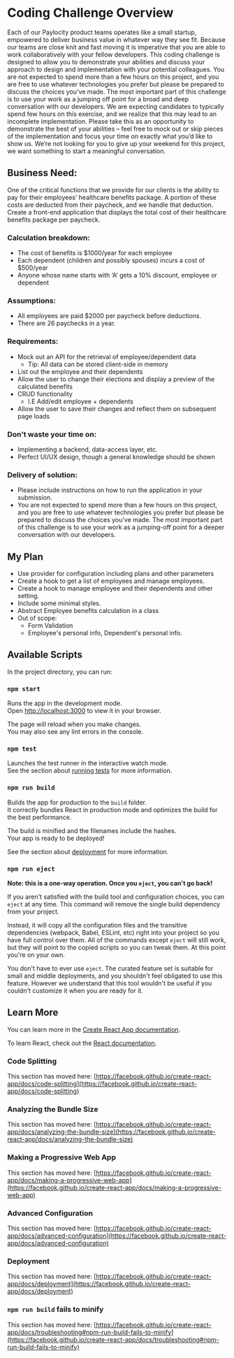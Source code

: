 # Coding Challenge Overview
Each of our Paylocity product teams operates like a small startup, empowered to deliver business value in whatever way
they see fit. Because our teams are close knit and fast moving it is imperative that you are able to work collaboratively
with your fellow developers.
This coding challenge is designed to allow you to demonstrate your abilities and discuss your approach to design and
implementation with your potential colleagues. You are not expected to spend more than a few hours on this project,
and you are free to use whatever technologies you prefer but please be prepared to discuss the choices you’ve made.
The most important part of this challenge is to use your work as a jumping off point for a broad and deep
conversation with our developers.
We are expecting candidates to typically spend few hours on this exercise, and we realize that this may lead to an
incomplete implementation. Please take this as an opportunity to demonstrate the best of your abilities – feel free to
mock out or skip pieces of the implementation and focus your time on exactly what you’d like to show us. We’re not
looking for you to give up your weekend for this project, we want something to start a meaningful conversation.

## Business Need:
One of the critical functions that we provide for our clients is the ability to pay for their employees’ healthcare benefits
package. A portion of these costs are deducted from their paycheck, and we handle that deduction. Create a front-end
application that displays the total cost of their healthcare benefits package per paycheck.

### Calculation breakdown:
- The cost of benefits is $1000/year for each employee
- Each dependent (children and possibly spouses) incurs a cost of $500/year
-  Anyone whose name starts with ‘A’ gets a 10% discount, employee or dependent

### Assumptions:
-  All employees are paid $2000 per paycheck before deductions.
- There are 26 paychecks in a year.

### Requirements:
- Mock out an API for the retrieval of employee/dependent data
  - Tip: All data can be stored client-side in memory
- List out the employee and their dependents
- Allow the user to change their elections and display a preview of the calculated benefits
- CRUD functionality
  - I.E Add/edit employee + dependents
- Allow the user to save their changes and reflect them on subsequent page loads

### Don't waste your time on:
- Implementing a backend, data-access layer, etc.
- Perfect UI/UX design, though a general knowledge should be shown

### Delivery of solution:
- Please include instructions on how to run the application in your submission.
- You are not expected to spend more than a few hours on this project, and you are free to use whatever
technologies you prefer but please be prepared to discuss the choices you’ve made. The most important part of
this challenge is to use your work as a jumping-off point for a deeper conversation with our developers.


## My Plan

* Use provider for configuration including plans and other parameters
* Create a hook to get a list of employees and manage employees.
* Create a hook to manage employee and their dependents and other setting.
* Include some minimal styles.
* Abstract Employee benefits calculation in a class
* Out of scope: 
  * Form Validation
  * Employee's personal info, Dependent's personal info.

## Available Scripts

In the project directory, you can run:

### `npm start`

Runs the app in the development mode.\
Open [http://localhost:3000](http://localhost:3000) to view it in your browser.

The page will reload when you make changes.\
You may also see any lint errors in the console.

### `npm test`

Launches the test runner in the interactive watch mode.\
See the section about [running tests](https://facebook.github.io/create-react-app/docs/running-tests) for more information.

### `npm run build`

Builds the app for production to the `build` folder.\
It correctly bundles React in production mode and optimizes the build for the best performance.

The build is minified and the filenames include the hashes.\
Your app is ready to be deployed!

See the section about [deployment](https://facebook.github.io/create-react-app/docs/deployment) for more information.

### `npm run eject`

**Note: this is a one-way operation. Once you `eject`, you can't go back!**

If you aren't satisfied with the build tool and configuration choices, you can `eject` at any time. This command will remove the single build dependency from your project.

Instead, it will copy all the configuration files and the transitive dependencies (webpack, Babel, ESLint, etc) right into your project so you have full control over them. All of the commands except `eject` will still work, but they will point to the copied scripts so you can tweak them. At this point you're on your own.

You don't have to ever use `eject`. The curated feature set is suitable for small and middle deployments, and you shouldn't feel obligated to use this feature. However we understand that this tool wouldn't be useful if you couldn't customize it when you are ready for it.

## Learn More

You can learn more in the [Create React App documentation](https://facebook.github.io/create-react-app/docs/getting-started).

To learn React, check out the [React documentation](https://reactjs.org/).

### Code Splitting

This section has moved here: [https://facebook.github.io/create-react-app/docs/code-splitting](https://facebook.github.io/create-react-app/docs/code-splitting)

### Analyzing the Bundle Size

This section has moved here: [https://facebook.github.io/create-react-app/docs/analyzing-the-bundle-size](https://facebook.github.io/create-react-app/docs/analyzing-the-bundle-size)

### Making a Progressive Web App

This section has moved here: [https://facebook.github.io/create-react-app/docs/making-a-progressive-web-app](https://facebook.github.io/create-react-app/docs/making-a-progressive-web-app)

### Advanced Configuration

This section has moved here: [https://facebook.github.io/create-react-app/docs/advanced-configuration](https://facebook.github.io/create-react-app/docs/advanced-configuration)

### Deployment

This section has moved here: [https://facebook.github.io/create-react-app/docs/deployment](https://facebook.github.io/create-react-app/docs/deployment)

### `npm run build` fails to minify

This section has moved here: [https://facebook.github.io/create-react-app/docs/troubleshooting#npm-run-build-fails-to-minify](https://facebook.github.io/create-react-app/docs/troubleshooting#npm-run-build-fails-to-minify)
